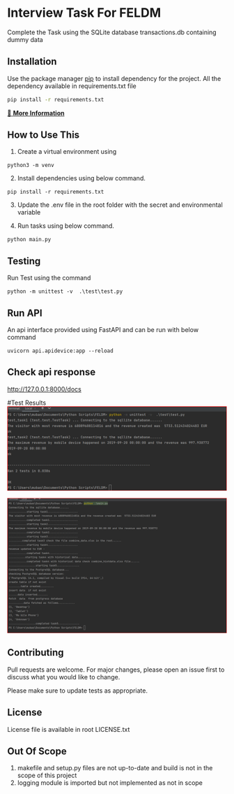 # Interview Task For FELDM

Complete the Task using the SQLite database transactions.db containing dummy data


## Installation

Use the package manager [pip](https://pip.pypa.io/en/stable/) to install dependency for the project.
All the dependency available in requirements.txt file

```bash
pip install -r requirements.txt
```
[📖 **More Information**](./info.md)


How to Use This
-------------------


1. Create a virtual environment using 
```
python3 -m venv
```
2. Install dependencies using below command.
```
pip install -r requirements.txt
```
3. Update the .env file in the root folder with the secret and environmental variable

4. Run tasks using below command.
```
python main.py
```

Testing
---------------
Run Test using the command 
```
python -m unittest -v  .\test\test.py
```

Run API
-----------
An api interface provided using FastAPI and can be run with below command

```
uvicorn api.apidevice:app --reload
```

Check api response
-----------------------------
http://127.0.0.1:8000/docs


#Test Results
![](testresult.png)

![](taskresults.png)




## Contributing
Pull requests are welcome. For major changes, please open an issue first to discuss what you would like to change.

Please make sure to update tests as appropriate.

## License
License file is available in root LICENSE.txt

## Out Of Scope
1. makefile and setup.py files are not up-to-date and build is not in the scope of this project
2. logging module is imported but not implemented as not in scope

